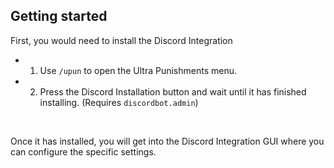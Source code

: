 ## Getting started
First, you would need to install the Discord Integration
* 1. Use `/upun` to open the Ultra Punishments menu.
* 2. Press the Discord Installation button and wait until it has finished installing.
       (Requires ``discordbot.admin``)
<br>

Once it has installed, you will get into the Discord Integration GUI where you can configure the specific settings.
  